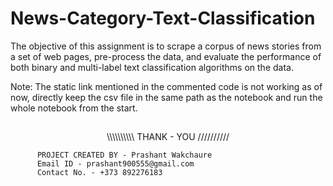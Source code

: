 # News-Category-Text-Classification
The objective of this assignment is to scrape a corpus of news stories from a set of web pages, pre-process the data, and evaluate the performance of both binary and multi-label text classification algorithms on the data.

Note: The static link mentioned in the commented code is not working as of now, directly keep the csv file in the same path as the notebook and run the whole notebook from the start.

##

 
 <p align="center"> \\\\\\\\\\ THANK - YOU ////////// </p>

          PROJECT CREATED BY - Prashant Wakchaure
          Email ID - prashant900555@gmail.com
          Contact No. - +373 892276183
